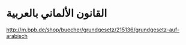 
# القانون الألماني بالعربية

<http://m.bpb.de/shop/buecher/grundgesetz/215136/grundgesetz-auf-arabisch>